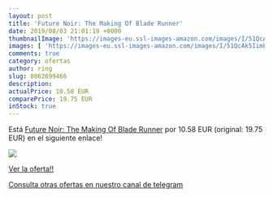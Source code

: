 ```yaml
---
layout: post
title: 'Future Noir: The Making Of Blade Runner'
date: 2019/08/03 21:01:19 +0000
thumbnailImage: 'https://images-eu.ssl-images-amazon.com/images/I/51QcAk5IimL._SL200_.jpg'
images: [ 'https://images-eu.ssl-images-amazon.com/images/I/51QcAk5IimL._SL200_.jpg' ]
comments: true
category: ofertas
author: ring
slug: 0062699466
description:
actualPrice: 10.58 EUR
comparePrice: 19.75 EUR
inStock: true
---
```


Está [Future Noir: The Making Of Blade Runner](https://www.amazon.com/dp/0062699466/?tag=redken08-20) por 10.58 EUR (original: 19.75 EUR) en el siguiente enlace!

[![](https://images-eu.ssl-images-amazon.com/images/I/51QcAk5IimL._SL200_.jpg)](https://www.amazon.com/dp/0062699466/?tag=redken08-20)

[Ver la oferta!!](https://www.amazon.com/dp/0062699466/?tag=redken08-20)

[Consulta otras ofertas en nuestro canal de telegram](https://t.me/s/ofertas25)
